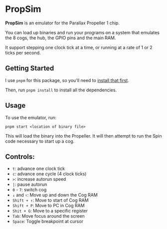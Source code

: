 # PropSim

**PropSim** is an emulator for the Parallax Propeller 1 chip.

You can load up binaries and run your programs on a system that emulates the 8 cogs, the hub, the GPIO pins and the main RAM.

It support stepping one clock tick at a time, or running at a rate of 1 or 2 ticks per second.

## Getting Started

I use `pnpm` for this package, so you'll need to [install that first](https://pnpm.io/installation).

Then, run `pnpm install` to install all the dependencies.

## Usage

To use the emulator, run:

```
pnpm start <location of binary file>
```

This will load the binary into the Propeller. It will then attempt to run the Spin code necessary to start up a cog.

## Controls:

- `t`: advance one clock tick
- `c`: advance one cycle (4 clock ticks)
- `>`: increase autorun speed
- `|`: pause autorun
- `0` - `7`: switch cog
- `↓` and `↑`: Move up and down the Cog RAM
- `Shift + ↑`: Move to start of Cog RAM
- `Shift + P`: Move to PC in Cog RAM
- `Shit + G`: Move to a specific register
- `Tab`: Move focus around the screen
- `Space`: Toggle breakpoint at cursor
